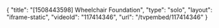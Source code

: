 {
    "title": "[1508443598] Wheelchair Foundation",
    "type": "solo",
    "layout": "iframe-static",
    "videoId": "117414346",
    "url": "\/tvpembed\/117414346"
}